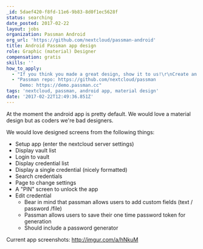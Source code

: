 ```yaml
---
_id: 5daef420-f8fd-11e6-9b83-8d0f1ec5628f
status: searching
date_posted: 2017-02-22
layout: jobs
organization: Passman Android
org_url: 'https://github.com/nextcloud/passman-android'
title: Android Passman app design
role: Graphic (material) Designer
compensation: gratis
skills: ''
how_to_apply:
  - "If you think you made a great design, show it to us!\r\nCreate an new issue at https://github.com/nextcloud/passman-android "
  - "Passman repo: https://github.com/nextcloud/passman   
     Demo: https://demo.passman.cc"
tags: 'nextcloud, passman, android app, material design'
date: '2017-02-22T12:49:36.851Z'
---
```

At the moment the android app is pretty default. 
We would love a material design but as coders we're bad designers.

We would love designed screens from the following things:
- Setup app (enter the nextcloud server settings)
- Display vault list
- Login to vault
- Display credential list
- Display a single credential (nicely formatted)
- Search credentials
- Page to change settings
- A "PIN" screen to unlock the app
- Edit credential
  - Bear in mind  that passman allows users to add custom fields (text / password /file)
  - Passman allows users to save their one time password token for generation
  - Should include a password generator
 
Current app screenshots: http://imgur.com/a/hNkuM
